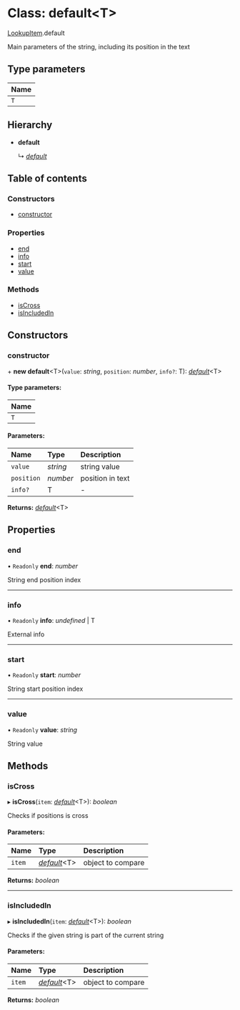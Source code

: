 # Class: default<T\>

[LookupItem](../modules/lookupitem.md).default

Main parameters of the string, including its position in the text

## Type parameters

| Name |
| :------ |
| `T` |

## Hierarchy

* **default**

  ↳ [*default*](lookupgroup.default.md)

## Table of contents

### Constructors

- [constructor](lookupitem.default.md#constructor)

### Properties

- [end](lookupitem.default.md#end)
- [info](lookupitem.default.md#info)
- [start](lookupitem.default.md#start)
- [value](lookupitem.default.md#value)

### Methods

- [isCross](lookupitem.default.md#iscross)
- [isIncludedIn](lookupitem.default.md#isincludedin)

## Constructors

### constructor

\+ **new default**<T\>(`value`: *string*, `position`: *number*, `info?`: T): [*default*](lookupitem.default.md)<T\>

#### Type parameters:

| Name |
| :------ |
| `T` |

#### Parameters:

| Name | Type | Description |
| :------ | :------ | :------ |
| `value` | *string* | string value |
| `position` | *number* | position in text |
| `info?` | T | - |

**Returns:** [*default*](lookupitem.default.md)<T\>

## Properties

### end

• `Readonly` **end**: *number*

String end position index

___

### info

• `Readonly` **info**: *undefined* \| T

External info

___

### start

• `Readonly` **start**: *number*

String start position index

___

### value

• `Readonly` **value**: *string*

String value

## Methods

### isCross

▸ **isCross**(`item`: [*default*](lookupitem.default.md)<T\>): *boolean*

Checks if positions is cross

#### Parameters:

| Name | Type | Description |
| :------ | :------ | :------ |
| `item` | [*default*](lookupitem.default.md)<T\> | object to compare |

**Returns:** *boolean*

___

### isIncludedIn

▸ **isIncludedIn**(`item`: [*default*](lookupitem.default.md)<T\>): *boolean*

Checks if the given string is part of the current string

#### Parameters:

| Name | Type | Description |
| :------ | :------ | :------ |
| `item` | [*default*](lookupitem.default.md)<T\> | object to compare |

**Returns:** *boolean*
